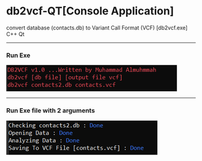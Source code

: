 # db2vcf-QT[Console Application]
convert database (contacts.db) to Variant Call Format (VCF) [db2vcf.exe] C++ Qt
<hr>
<h3>
  Run Exe
 </h3>
<img src="https://github.com/Muhmmad-Almuhmmah/db2vcf-QT/blob/main/1.png"></img>
<hr>
<h3>
  Run Exe file with 2 arguments
</h3>
<img src="https://github.com/Muhmmad-Almuhmmah/db2vcf-QT/blob/main/2.png"></img>
